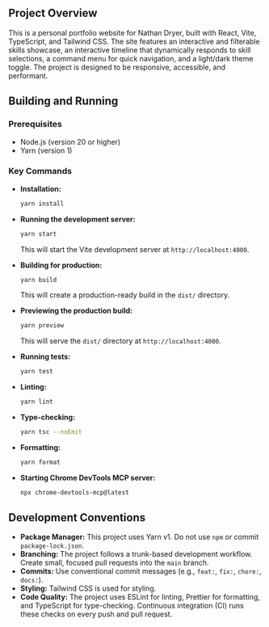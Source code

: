 ## Project Overview

This is a personal portfolio website for Nathan Dryer, built with React, Vite, TypeScript, and Tailwind CSS. The site features an interactive and filterable skills showcase, an interactive timeline that dynamically responds to skill selections, a command menu for quick navigation, and a light/dark theme toggle. The project is designed to be responsive, accessible, and performant.

## Building and Running

### Prerequisites

- Node.js (version 20 or higher)
- Yarn (version 1)

### Key Commands

- **Installation:**

  ```bash
  yarn install
  ```

- **Running the development server:**

  ```bash
  yarn start
  ```

  This will start the Vite development server at `http://localhost:4000`.

- **Building for production:**

  ```bash
  yarn build
  ```

  This will create a production-ready build in the `dist/` directory.

- **Previewing the production build:**

  ```bash
  yarn preview
  ```

  This will serve the `dist/` directory at `http://localhost:4000`.

- **Running tests:**

  ```bash
  yarn test
  ```

- **Linting:**

  ```bash
  yarn lint
  ```

- **Type-checking:**

  ```bash
  yarn tsc --noEmit
  ```

- **Formatting:**

  ```bash
  yarn format
  ```

- **Starting Chrome DevTools MCP server:**
  ```bash
  npx chrome-devtools-mcp@latest
  ```

## Development Conventions

- **Package Manager:** This project uses Yarn v1. Do not use `npm` or commit `package-lock.json`.
- **Branching:** The project follows a trunk-based development workflow. Create small, focused pull requests into the `main` branch.
- **Commits:** Use conventional commit messages (e.g., `feat:`, `fix:`, `chore:`, `docs:`).
- **Styling:** Tailwind CSS is used for styling.
- **Code Quality:** The project uses ESLint for linting, Prettier for formatting, and TypeScript for type-checking. Continuous integration (CI) runs these checks on every push and pull request.

